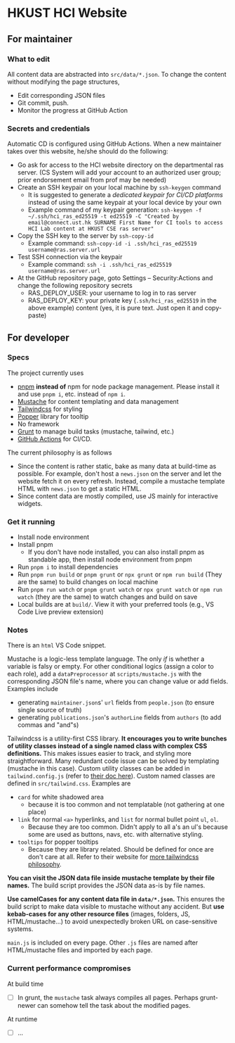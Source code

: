 # HKUST HCI Website

## For maintainer

### What to edit

All content data are abstracted into `src/data/*.json`.
To change the content without modifying the page structures,

* Edit corresponding JSON files
* Git commit, push.
* Monitor the progress at GitHub Action

### Secrets and credentials

Automatic CD is configured using GitHub Actions.
When a new maintainer takes over this website, he/she should do the following:
* Go ask for access to the HCI website directory on the departmental ras server. (CS System will add your account to an authorized user group; prior endorsement email from prof may be needed)
* Create an SSH keypair on your local machine by `ssh-keygen` command
  * It is suggested to generate a *dedicated keypair for CI/CD platforms* instead of using the same keypair at your local device by your own
  * Example command of my keypair generation: `ssh-keygen -f ~/.ssh/hci_ras_ed25519 -t ed25519 -C "Created by email@connect.ust.hk SURNAME First Name for CI tools to access HCI Lab content at HKUST CSE ras server"`
* Copy the SSH key to the server by `ssh-copy-id`
  * Example command: `ssh-copy-id -i .ssh/hci_ras_ed25519 username@ras.server.url`
* Test SSH connection via the keypair
  * Example command: `ssh -i .ssh/hci_ras_ed25519 username@ras.server.url`
* At the GitHub repository page, goto Settings – Security:Actions and change the following repository secrets
  * RAS_DEPLOY_USER: your username to log in to ras server
  * RAS_DEPLOY_KEY: your private key (`.ssh/hci_ras_ed25519` in the above example) content (yes, it is pure text. Just open it and copy-paste)

## For developer

### Specs

The project currently uses
* [pnpm](https://pnpm.io/) **instead of** npm for node package management. Please install it and use `pnpm i`, etc. instead of `npm i`.
* [Mustache](https://github.com/janl/mustache.js) for content templating and data management
* [Tailwindcss](https://tailwindcss.com/docs) for styling
* [Popper](https://popper.js.org/) library for tooltip
* No framework
* [Grunt](https://gruntjs.com/) to manage build tasks (mustache, tailwind, etc.)
* [GitHub Actions](https://docs.github.com/cn/actions/quickstart) for CI/CD.

The current philosophy is as follows
* Since the content is rather static, bake as many data at build-time as possible.
For example, don't host a `news.json` on the server and let the website fetch it on every refresh.
Instead, compile a mustache template HTML with `news.json` to get a static HTML.
* Since content data are mostly compiled, use JS mainly for interactive widgets.

### Get it running

* Install node environment
* Install pnpm
  * If you don't have node installed, you can also install pnpm as standable app, then install node environment from pnpm
* Run `pnpm i` to install dependencies
* Run `pnpm run build` or `pnpm grunt` or `npx grunt` or `npm run build` (They are the same) to build changes on local machine
* Run `pnpm run watch` or `pnpm grunt watch` or `npx grunt watch` or `npm run watch` (they are the same) to watch changes and build on save
* Local builds are at `build/`. View it with your preferred tools (e.g., VS Code Live preview extension)

### Notes

There is an `html` VS Code snippet.

Mustache is a logic-less template language. The only *if* is whether a variable is falsy or empty.
For other conditional logics (assign a color to each role),
add a `dataPreprocessor` at `scripts/mustache.js` with the corresponding JSON file's name,
where you can change value or add fields.
Examples include
* generating `maintainer.json`s' `url` fields from `people.json` (to ensure single source of truth)
* generating `publications.json`'s `authorLine` fields from `authors` (to add commas and "and"s)

Tailwindcss is a utility-first CSS library.
**It encourages you to write bunches of utility classes instead of a single named class with complex CSS definitions.**
This makes issues easier to track, and styling more straightforward.
Many redundant code issue can be solved by templating (mustache in this case).
Custom utility classes can be added in `tailwind.config.js` (refer to [their doc here](https://tailwindcss.com/docs/adding-custom-styles)).
Custom named classes are defined in `src/tailwind.css`.
Examples are
* `card` for white shadowed area
  * because it is too common and not templatable (not gathering at one place)
* `link` for normal `<a>` hyperlinks, and `list` for normal bullet point `ul`, `ol`.
  * Because they are too common. Didn't apply to all a's an ul's because some are used as buttons, navs, etc. with alternative styling.
* `tooltips` for popper tooltips
  * Because they are library related. Should be defined for once are don't care at all.
Refer to their website for [more tailwindcss philosophy](https://tailwindcss.com/docs/utility-first).

**You can visit the JSON data file inside mustache template by their file names.**
The build script provides the JSON data as-is by file names.

**Use camelCases for any content data file in `data/*.json`.**
This ensures the build script to make data visible to mustache without any accident.
But **use kebab-cases for any other resource files** (images, folders, JS, HTML/mustache...) to avoid unexpectedly broken URL on case-sensitive systems.

`main.js` is included on every page. Other `.js` files are named after HTML/mustache files and imported by each page.

### Current performance compromises

At build time
- [ ] In grunt, the `mustache` task always compiles all pages. Perhaps grunt-newer can somehow tell the task about the modified pages.

At runtime
- [ ] ...